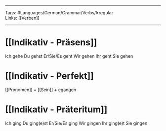 ___
Tags: #Languages/German/Grammar/Verbs/Irregular  
Links: [[Verben]]
___
# [[Indikativ - Präsens]]
Ich gehe
Du gehst
Er/Sie/Es geht
Wir gehen
Ihr geht
Sie gehen


# [[Indikativ - Perfekt]]
[[Pronomen]] + [[Sein]] + egangen


# [[Indikativ - Präteritum]]
Ich ging
Du ging(e)st
Er/Sie/Es ging
Wir gingen
Ihr ging(e)t
Sie gingen